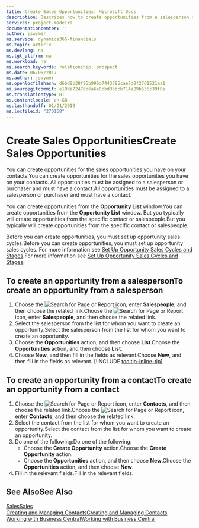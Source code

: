 ```yaml
---
title: Create Sales Opportunities| Microsoft Docs
description: Describes how to create opportunities from a salesperson or a contact in Business Central.
services: project-madeira
documentationcenter: ''
author: jswymer
ms.service: dynamics365-financials
ms.topic: article
ms.devlang: na
ms.tgt_pltfrm: na
ms.workload: na
ms.search.keywords: relationship, prospect
ms.date: 06/06/2017
ms.author: jswymer
ms.openlocfilehash: d6bd8b38f95b996d7443785cae7d0f2761521aa1
ms.sourcegitcommit: e10de72476c6a6e0cbd35bcb714a29b535c39f0e
ms.translationtype: HT
ms.contentlocale: en-GB
ms.lasthandoff: 01/21/2019
ms.locfileid: "270168"
---
```

# <a name="create-sales-opportunities"></a><span data-ttu-id="f4ee6-103">Create Sales Opportunities</span><span class="sxs-lookup"><span data-stu-id="f4ee6-103">Create Sales Opportunities</span></span>
<span data-ttu-id="f4ee6-104">You can create opportunities for the sales opportunities you have on your contacts.</span><span class="sxs-lookup"><span data-stu-id="f4ee6-104">You can create opportunities for the sales opportunities you have on your contacts.</span></span> <span data-ttu-id="f4ee6-105">All opportunities must be assigned to a salesperson or purchaser and must have a contact.</span><span class="sxs-lookup"><span data-stu-id="f4ee6-105">All opportunities must be assigned to a salesperson or purchaser and must have a contact.</span></span>

<span data-ttu-id="f4ee6-106">You can create opportunities from the **Opportunity List** window.</span><span class="sxs-lookup"><span data-stu-id="f4ee6-106">You can create opportunities from the **Opportunity List** window.</span></span> <span data-ttu-id="f4ee6-107">But you typically will create opportunities from the specific contact or salespeople.</span><span class="sxs-lookup"><span data-stu-id="f4ee6-107">But you typically will create opportunities from the specific contact or salespeople.</span></span>

<span data-ttu-id="f4ee6-108">Before you can create opportunities, you must set up opportunity sales cycles.</span><span class="sxs-lookup"><span data-stu-id="f4ee6-108">Before you can create opportunities, you must set up opportunity sales cycles.</span></span> <span data-ttu-id="f4ee6-109">For more information see [Set Up Opportunity Sales Cycles and Stages](marketing-how-setup-opportunity-sales-cycles-stages.md).</span><span class="sxs-lookup"><span data-stu-id="f4ee6-109">For more information see [Set Up Opportunity Sales Cycles and Stages](marketing-how-setup-opportunity-sales-cycles-stages.md).</span></span>

## <a name="to-create-an-opportunity-from-a-salesperson"></a><span data-ttu-id="f4ee6-110">To create an opportunity from a salesperson</span><span class="sxs-lookup"><span data-stu-id="f4ee6-110">To create an opportunity from a salesperson</span></span>
1. <span data-ttu-id="f4ee6-111">Choose the ![Search for Page or Report](media/ui-search/search_small.png "Search for Page or Report icon") icon, enter **Salespeople**, and then choose the related link.</span><span class="sxs-lookup"><span data-stu-id="f4ee6-111">Choose the ![Search for Page or Report](media/ui-search/search_small.png "Search for Page or Report icon") icon, enter **Salespeople**, and then choose the related link.</span></span>
2. <span data-ttu-id="f4ee6-112">Select the salesperson from the list for whom you want to create an opportunity.</span><span class="sxs-lookup"><span data-stu-id="f4ee6-112">Select the salesperson from the list for whom you want to create an opportunity.</span></span>
3. <span data-ttu-id="f4ee6-113">Choose the **Opportunities** action, and then choose **List**.</span><span class="sxs-lookup"><span data-stu-id="f4ee6-113">Choose the **Opportunities** action, and then choose **List**.</span></span>
4. <span data-ttu-id="f4ee6-114">Choose **New**, and then fill in the fields as relevant.</span><span class="sxs-lookup"><span data-stu-id="f4ee6-114">Choose **New**, and then fill in the fields as relevant.</span></span> [!INCLUDE [tooltip-inline-tip](includes/tooltip-inline-tip_md.md)]  



## <a name="to-create-an-opportunity-from-a-contact"></a><span data-ttu-id="f4ee6-115">To create an opportunity from a contact</span><span class="sxs-lookup"><span data-stu-id="f4ee6-115">To create an opportunity from a contact</span></span>
1. <span data-ttu-id="f4ee6-116">Choose the ![Search for Page or Report](media/ui-search/search_small.png "Search for Page or Report icon") icon, enter **Contacts**, and then choose the related link.</span><span class="sxs-lookup"><span data-stu-id="f4ee6-116">Choose the ![Search for Page or Report](media/ui-search/search_small.png "Search for Page or Report icon") icon, enter **Contacts**, and then choose the related link.</span></span>
2. <span data-ttu-id="f4ee6-117">Select the contact from the list for whom you want to create an opportunity.</span><span class="sxs-lookup"><span data-stu-id="f4ee6-117">Select the contact from the list for whom you want to create an opportunity.</span></span>
3. <span data-ttu-id="f4ee6-118">Do one of the following:</span><span class="sxs-lookup"><span data-stu-id="f4ee6-118">Do one of the following:</span></span>
   * <span data-ttu-id="f4ee6-119">Choose the **Create Opportunity** action.</span><span class="sxs-lookup"><span data-stu-id="f4ee6-119">Choose the **Create Opportunity** action.</span></span>
   * <span data-ttu-id="f4ee6-120">Choose the  **Opportunities** action, and then choose **New**.</span><span class="sxs-lookup"><span data-stu-id="f4ee6-120">Choose the  **Opportunities** action, and then choose **New**.</span></span>
4. <span data-ttu-id="f4ee6-121">Fill in the relevant fields.</span><span class="sxs-lookup"><span data-stu-id="f4ee6-121">Fill in the relevant fields.</span></span>

## <a name="see-also"></a><span data-ttu-id="f4ee6-122">See Also</span><span class="sxs-lookup"><span data-stu-id="f4ee6-122">See Also</span></span>
[<span data-ttu-id="f4ee6-123">Sales</span><span class="sxs-lookup"><span data-stu-id="f4ee6-123">Sales</span></span>](sales-manage-sales.md)  
[<span data-ttu-id="f4ee6-124">Creating and Managing Contacts</span><span class="sxs-lookup"><span data-stu-id="f4ee6-124">Creating and Managing Contacts</span></span>](marketing-contacts.md)  
[<span data-ttu-id="f4ee6-125">Working with Business Central</span><span class="sxs-lookup"><span data-stu-id="f4ee6-125">Working with Business Central</span></span>](ui-work-product.md)
